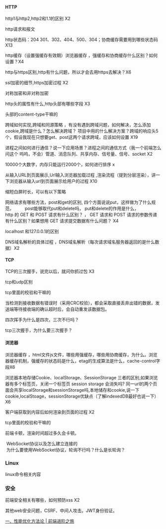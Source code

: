 #### HTTP

http1与http2,http2和1.1的区别 X2

http请求和报文

http状态码：204 301、302、404、500、304；协商缓存需要用到哪些状态码X13

http缓存（设置强缓存有效期）浏览器缓存 ，强缓存和协商缓存什么区别？如何设置？X4

http与https区别,http有什么问题，所以才会去用https去解决？X6

ssl加密的细节,https加密过程 X2

对称加密和非对称加密

http头的属性有什么,http头部有哪些字段 X3

头部的content-type干嘛的

跨域如何实现,跨域和同源策略 ，有没有遇到跨域问题，如何解决，怎么添加cookie,跨域是什么？怎么解决跨域？ 项目中用的什么解决方案？跨域的响应头5个，假设我现在只想要get、post这两个请求跨域，应该如何设置 X19

进程之间如何进行通信？说一下应用场景？进程之间的通信方式（我一个前端怎么问这个 呜呜，不会）管道、消息队列、共享内存、信号量、信号、socket X2

10000个大数字，内存只能运行2000个，如何进行排序 x

从输入URL到页面展示,Url输入浏览器加载过程 ,渲染流程（提到分层渲染），讲一下浏览器从输入url到页面展示给用户的过程 X10

缩短白屏时长，可以有以下策略

网络请求有哪些方法，post和get的区别, 四个方面说说put，这样做为了什么规范，         post能够取代put和delete吗， put和delete的作用是什么，http 的 GET 和 POST 请求有什么区别？ ， GET 请求和 POST 请求的参数传递有什么区别？如果想用 GET 请求提交数据有什么问题？ X4

localhost 和127.0.0.1的区别

DNS域名解析的具体过程 ，DNS域名解析（每次请求域名服务器返回的是什么数据）X2

#### TCP

TCP的三次握手，说完以后，就问你抓过包 X3

tcp和udp区别

tcp里面的校验和干嘛的

当检测到接收数据有错误时（采用CRC校验），都会采取直接丢弃出错的数据，发送端等待接收端的确认超时后，会自动重发该数据包。

四次挥手为什么是四次，三次不行吗？

tcp三次握手，为什么要三次握手？

#### 浏览器

浏览器缓存  ，html文件js文件，哪些用强缓存，哪些用协商缓存，为什么。浏览器缓存机制，强缓存的状态码是什么，etag的生成算法是什么，cache-control字段X6

浏览器本地存储Cookie、localStorage、SessionStorage 三者的区别,如果浏览器有多个标签页，关闭一个标签页 session storage 会消失吗? 同一url的两个页面会共享localStorage和sessionStorage吗,本地储存和cookie,说一下cookie,localStoage，sessionStorage优缺点（了解indexedDB最好也说一下）X6

客户端获取到内容后如何渲染到页面的过程 X2

tcp里面的校验和干嘛的

前端卡顿，渲染时间超过多久会卡顿。

 WebSocket协议以及怎么建立连接的  
 为什么要使用WebSocket协议，轮询不行吗？什么是长轮询？

### Linux

linux命令相关内容

### 安全

前端安全相关有哪些，如何预防xss X2

其他web安全问题，CSRF、中间人攻击。JWT身份验证。

[一、性能优化方法论 | 前端进阶之旅](https://interview.poetries.top/principle-docs/comprehensive/13-%E6%89%93%E9%80%A0%E5%89%8D%E7%AB%AF%E7%9B%91%E6%8E%A7%E7%B3%BB%E7%BB%9F.html#%E4%B8%89%E3%80%81%E6%8C%87%E6%A0%87%E9%87%87%E9%9B%86-%E7%99%BD%E5%B1%8F%E3%80%81%E5%8D%A1%E9%A1%BF%E3%80%81%E7%BD%91%E7%BB%9C%E7%8E%AF%E5%A2%83%E6%8C%87%E6%A0%87%E9%87%87%E9%9B%86%E6%96%B9%E6%B3%95)
